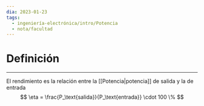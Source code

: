 ```yaml
---
dia: 2023-01-23
tags:
  - ingeniería-electrónica/intro/Potencia
  - nota/facultad
---
```

# Definición
---
El rendimiento es la relación entre la [[Potencia|potencia]] de salida y la de entrada
$$ \eta = \frac{P_\text{salida}}{P_\text{entrada}} \cdot 100 \% $$

